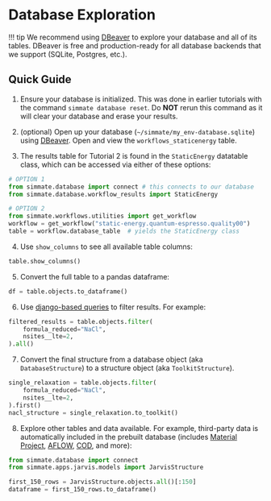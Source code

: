# Database Exploration

!!! tip
    We recommend using [DBeaver](https://dbeaver.io/) to explore your database and all of its tables. DBeaver is free and production-ready for all database backends that we support (SQLite, Postgres, etc.).

## Quick Guide

1. Ensure your database is initialized. This was done in earlier tutorials with the command `simmate database reset`. Do **NOT** rerun this command as it will clear your database and erase your results.

2. (optional) Open up your database (`~/simmate/my_env-database.sqlite`) using [DBeaver](https://dbeaver.io/). Open and view the `workflows_staticenergy` table.

3. The results table for Tutorial 2 is found in the `StaticEnergy` datatable class, which can be accessed via either of these options:
```python
# OPTION 1
from simmate.database import connect # this connects to our database
from simmate.database.workflow_results import StaticEnergy

# OPTION 2
from simmate.workflows.utilities import get_workflow
workflow = get_workflow("static-energy.quantum-espresso.quality00")
table = workflow.database_table  # yields the StaticEnergy class
```

4. Use `show_columns` to see all available table columns:
``` python
table.show_columns()
```

5. Convert the full table to a pandas dataframe:
``` python
df = table.objects.to_dataframe()
```

6. Use [django-based queries](https://docs.djangoproject.com/en/4.0/topics/db/queries/) to filter results. For example:
```python
filtered_results = table.objects.filter(
    formula_reduced="NaCl", 
    nsites__lte=2,
).all()
```

7. Convert the final structure from a database object (aka `DatabaseStructure`) to a structure object (aka `ToolkitStructure`).
```python
single_relaxation = table.objects.filter(
    formula_reduced="NaCl", 
    nsites__lte=2,
).first()
nacl_structure = single_relaxation.to_toolkit()
```

8. Explore other tables and data available. For example, third-party data is automatically included in the prebuilt database (includes [Material Project](https://materialsproject.org/), [AFLOW](http://aflowlib.org/), [COD](http://www.crystallography.net/cod/), and more):
```python
from simmate.database import connect
from simmate.apps.jarvis.models import JarvisStructure

first_150_rows = JarvisStructure.objects.all()[:150]
dataframe = first_150_rows.to_dataframe()
```
